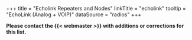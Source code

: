 +++
title = "Echolink Repeaters and Nodes"
linkTitle = "echolink"
tooltip = "EchoLink (Analog + VOIP)"
dataSource = "radios"
+++

<span class="genericons-neue genericons-neue-warning"></span>
**Please contact the {{< webmaster >}} with additions or corrections for
this list.**
